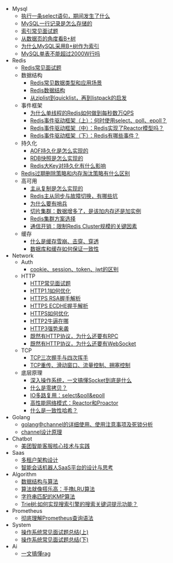 <!-- _sidebar.md -->

* Mysql
  * [执行一条select语句，期间发生了什么](/ProjectDocs/mysql/执行一条select语句，期间发生了什么.md)
  * [MySQL一行记录是怎么存储的](/ProjectDocs/mysql/MySQL一行记录是怎么存储的.md)
  * [索引常见面试题](/ProjectDocs/mysql/索引常见面试题.md)
  * [从数据页的角度看B+树](/ProjectDocs/mysql/从数据页的角度看B+树.md)
  * [为什么MySQL采用B+树作为索引](/ProjectDocs/mysql/为什么MySQL采用B+树作为索引.md)
  * [MySQL单表不能超过2000W行吗](/ProjectDocs/mysql/MySQL单表不能超过2000W行吗.md)
* Redis
  * [Redis常见面试题](/ProjectDocs/redis/redis常见面试题.md)
  * 数据结构
    * [Redis常见数据类型和应用场景](/ProjectDocs/redis/Redis常见数据类型和应用场景.md)
    * [Redis数据结构](/ProjectDocs/redis/Redis数据结构.md)
    * [从ziplist到quicklist，再到listpack的启发](/ProjectDocs/redis/从ziplist到quicklist，再到listpack的启发.md)
  * 事件框架   
    * [为什么单线程的Redis如何做到每秒数万QPS](/ProjectDocs/redis/为什么单线程的Redis如何做到每秒数万QPS.md)
    * [Redis事件驱动框架（上）：何时使用select、poll、epoll？](/ProjectDocs/redis/Redis事件驱动框架（上）：何时使用select、poll、epoll？.md)
    * [Redis事件驱动框架（中）：Redis实现了Reactor模型吗？](/ProjectDocs/redis/Redis事件驱动框架（中）：Redis实现了Reactor模型吗？.md)
    * [Redis事件驱动框架（下）：Redis有哪些事件？](/ProjectDocs/redis/Redis事件驱动框架（下）：Redis有哪些事件？.md)
  * 持久化
    * [AOF持久化是怎么实现的](/ProjectDocs/redis/AOF持久化是怎么实现的.md)
    * [RDB快照是怎么实现的](/ProjectDocs/redis/RDB快照是怎么实现的.md)
    * [Redis大Key对持久化有什么影响](/ProjectDocs/redis/Redis大Key对持久化有什么影响.md)    
  * [Redis过期删除策略和内存淘汰策略有什么区别](/ProjectDocs/redis/Redis过期删除策略和内存淘汰策略有什么区别.md)    
  * 高可用
    * [主从复制是怎么实现的](/ProjectDocs/redis/主从复制是怎么实现的.md)
    * [Redis主从同步与故障切换，有哪些坑](/ProjectDocs/redis/Redis主从同步与故障切换，有哪些坑.md)
    * [为什么要有哨兵](/ProjectDocs/redis/为什么要有哨兵.md)
    * [切片集群：数据增多了，是该加内存还是加实例](/ProjectDocs/redis/切片集群：数据增多了，是该加内存还是加实例.md)
    * [Redis集群方案选择](/ProjectDocs/redis/Redis集群方案选择.md)
    * [通信开销：限制Redis Cluster规模的关键因素](/ProjectDocs/redis/通信开销：限制Redis-Cluster规模的关键因素.md)
  * 缓存    
    * [什么是缓存雪崩、击穿、穿透](/ProjectDocs/redis/什么是缓存雪崩、击穿、穿透.md)    
    * [数据库和缓存如何保证一致性](/ProjectDocs/redis/数据库和缓存如何保证一致性.md)
* Network
  * Auth
    * [cookie、session、token、jwt的区别](ProjectDocs/network/auth/cookie、session、token、jwt的区别.md) 
  * HTTP
    * [HTTP常见面试题](/ProjectDocs/network/HTTP常见面试题.md) 
    * [HTTP1.1如何优化](/ProjectDocs/network/HTTP1.1如何优化.md) 
    * [HTTPS RSA握手解析](/ProjectDocs/network/HTTPS-RSA握手解析.md) 
    * [HTTPS ECDHE握手解析](/ProjectDocs/network/HTTPS-ECDHE握手解析.md) 
    * [HTTPS如何优化](/ProjectDocs/network/HTTPS如何优化.md) 
    * [HTTP2牛逼在哪](/ProjectDocs/network/HTTP2牛逼在哪.md) 
    * [HTTP3强势来袭](/ProjectDocs/network/HTTP3强势来袭.md) 
    * [既然有HTTP协议，为什么还要有RPC](/ProjectDocs/network/既然有HTTP协议，为什么还要有RPC.md) 
    * [既然有HTTP协议，为什么还要有WebSocket](/ProjectDocs/network/既然有HTTP协议，为什么还要有WebSocket.md)  
  * TCP
    * [TCP三次握手与四次挥手](/ProjectDocs/network/TCP三次握手与四次挥手.md) 
    * [TCP重传、滑动窗口、流量控制、拥塞控制](/ProjectDocs/network/TCP重传、滑动窗口、流量控制、拥塞控制.md) 
  * 底层原理
    * [深入操作系统，一文搞懂Socket到底是什么](/ProjectDocs/network/深入操作系统，一文搞懂Socket到底是什么.md)
    * [什么是零拷贝？](/ProjectDocs/network/什么是零拷贝？.md)
    * [IO多路复用：select&poll&epoll](/ProjectDocs/network/IO多路复用：select&poll&epoll.md)
    * [高性能网络模式：Reactor和Proactor](/ProjectDocs/network/高性能网络模式：Reactor和Proactor.md)
    * [什么是一致性哈希？](/ProjectDocs/network/什么是一致性哈希？.md)  
* Golang
  * [golang中channel的详细使用、使用注意事项及死锁分析](/ProjectDocs/golang/golang中channel的详细使用、使用注意事项及死锁分析.md)  
  * [channel设计原理](/ProjectDocs/golang/channel设计原理.md)  
* Chatbot
  * [美团智能客服核心技术与实践](/ProjectDocs/chatbot/美团智能客服核心技术与实践.md)
* Saas
  * [多租户架构设计](/ProjectDocs/saas/多租户架构设计.md)
  * [智能会话机器人SaaS平台的设计与思考](/ProjectDocs/saas/智能会话机器人SaaS平台的设计与思考.md)
* Algorithm
  * [数据结构与算法](ProjectDocs/algorithm/数据结构与算法.md)  
  * [算法就像搭乐高：手撸LRU算法](ProjectDocs/algorithm/算法就像搭乐高：手撸LRU算法.md)  
  * [字符串匹配的KMP算法](/ProjectDocs/algorithm/字符串匹配的KMP算法.md)  
  * [Trie树:如何实现搜索引擎的搜索关键词提示功能？](/ProjectDocs/algorithm/Trie树：如何实现搜索引擎的搜索关键词提示功能？.md)  
* Prometheus
  * [彻底理解Prometheus查询语法](/ProjectDocs/prometheus/彻底理解Prometheus查询语法.md)    
* System
  * [操作系统常见面试题总结(上)](/ProjectDocs/system/操作系统常见面试题总结(上).md)  
  * [操作系统常见面试题总结(下)](/ProjectDocs/system/操作系统常见面试题总结(下).md)
* Ai
  * [一文搞懂rag](ProjectDocs/ai/一文搞懂rag.md)
